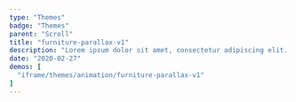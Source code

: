 ```yaml
---
type: "Themes"
badge: "Themes"
parent: "Scroll"
title: "furniture-parallax-v1"
description: "Lorem ipsum dolor sit amet, consectetur adipiscing elit. Nunc tempus laoreet leo sit amet iaculis."
date: "2020-02-27"
demos: [
  "iframe/themes/animation/furniture-parallax-v1"
]
---
```

